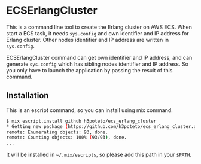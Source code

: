 # ECSErlangCluster

This is a command line tool to create the Erlang cluster on AWS ECS. When start a ECS task, it needs `sys.config` and own identifier and IP address for Erlang cluster. Other nodes identifier and IP address are written in `sys.config`.

ECSErlangCluster command can get own identifier and IP address, and can generate `sys.config` which has sibling nodes identifier and IP address. So you only have to launch the application by passing the result of this command.

## Installation

This is an escript command, so you can install using mix command.

```bash
$ mix escript.install github h3poteto/ecs_erlang_cluster
* Getting new package (https://github.com/h3poteto/ecs_erlang_cluster.git)
remote: Enumerating objects: 93, done.
remote: Counting objects: 100% (93/93), done.
...
```
It will be installed in `~/.mix/escripts`, so please add this path in your `$PATH`.

